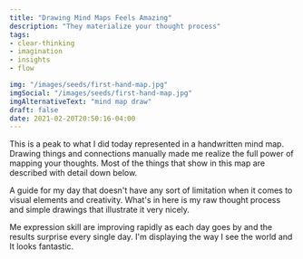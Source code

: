 ```yaml
---
title: "Drawing Mind Maps Feels Amazing"
description: "They materialize your thought process"
tags:
- clear-thinking
- imagination
- insights
- flow

img: "/images/seeds/first-hand-map.jpg"
imgSocial: "/images/seeds/first-hand-map.jpg"
imgAlternativeText: "mind map draw"
draft: false
date: 2021-02-20T20:50:16-04:00
---
```

This is a peak to what I did today represented in a handwritten mind map. Drawing things and connections manually made me realize the full power of mapping your thoughts. Most of the things that show in this map are described with detail down below. 

A guide for my day that doesn't have any sort of limitation when it comes to visual elements and creativity. What's in here is my raw thought process and simple drawings that illustrate it very nicely. 

Me expression skill are improving rapidly as each day goes by and the results surprise every single day. I'm displaying the way I see the world and It looks fantastic.